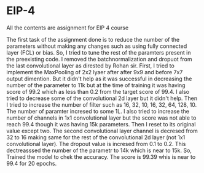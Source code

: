 # EIP-4
All the contents are assignment for EIP 4 course

The first task of the assignment done is to reduce the number of the parameters without making any changes such as using fully connected layer (FCL) or bias. So, I tried to tune the rest of the paramters present in the preexisting code. I removed the batchnormalization and dropuot from the last convolutional layer as dirested by Rohan sir. First, I tried to implement the MaxPooling of 2x2 lyaer after after 9x9 and before 7x7 output dimention. But it didn't help as it was successful in decreasing the number of the parameter to 11k but at the time of training it was having score of 99.2 which as less than 0.2 from the target score of 99.4. I also tried to decrease some of the convolutional 2d layer but it didn't help. Then I tried to increase the number of filter such as 16, 32, 10, 16, 32, 64, 128, 10. The number of paramter incresed to some 1L. I also tried to increase the number of channels in 1x1 convolutional layer but the score was not able to reach 99.4 though it was having 15k parameters. Then I reset to its original value except two. The second convolutional layer channel is decresed from 32 to 16 making same for the rest of the convolutional 2d layer (not 1x1 convolutional layer). The dropout value is incresed from 0.1 to 0.2. This dectreasssed the number of the parametr to 14k which is near to 15k. So, Trained the model to chek the accuracy. The score is 99.39 whis is near to 99.4 for 20 epochs. 
